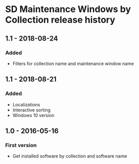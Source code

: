 # SD Maintenance Windows by Collection release history

## 1.1 - 2018-08-24

### Added

* Filters for collection name and maintenance window name

## 1.1 - 2018-08-21

### Added

* Localizations
* Interactive sorting
* Windows 10 version

## 1.0 - 2016-05-16

### First version

* Get installed software by collection and software name